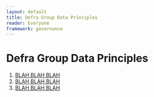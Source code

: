```yaml
---
layout: default
title: Defra Group Data Principles
reader: Everyone
framework: governance
---
```


# Defra Group Data Principles
1. [BLAH BLAH BLAH]([DDM/principles/principle1)
2. [BLAH BLAH BLAH](DDM/principles/principle2)
3. [BLAH BLAH BLAH](DDM/principles/principle3)

